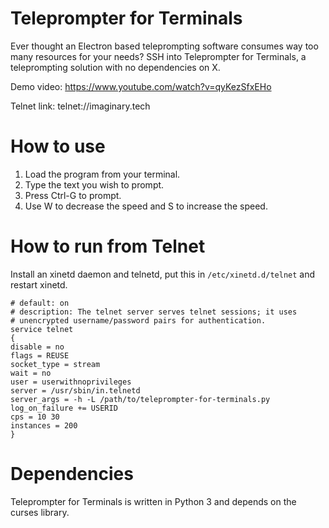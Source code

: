 # Teleprompter for Terminals
Ever thought an Electron based teleprompting software consumes way too many resources for your needs? SSH into Teleprompter for Terminals, a teleprompting solution with no dependencies on X.

Demo video: https://www.youtube.com/watch?v=qyKezSfxEHo

Telnet link: telnet://imaginary.tech

# How to use
1. Load the program from your terminal.
2. Type the text you wish to prompt.
3. Press Ctrl-G to prompt.
4. Use W to decrease the speed and S to increase the speed.

# How to run from Telnet
Install an xinetd daemon and telnetd, put this in `/etc/xinetd.d/telnet` and restart xinetd.
```
# default: on
# description: The telnet server serves telnet sessions; it uses
# unencrypted username/password pairs for authentication.
service telnet
{
disable = no
flags = REUSE
socket_type = stream
wait = no
user = userwithnoprivileges
server = /usr/sbin/in.telnetd
server_args = -h -L /path/to/teleprompter-for-terminals.py
log_on_failure += USERID
cps = 10 30
instances = 200
}
```
# Dependencies
Teleprompter for Terminals is written in Python 3 and depends on the curses library.
